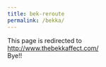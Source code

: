 ```yaml
---
title: bek-reroute
permalink: /bekka/
---
```

<!DOCTYPE html >

<html>
<head>
  <title>Bekka Redirect</title>
  <meta http-equiv="refresh" content="0;URL='http://www.thebekkaffect.com/'"> 
</head>
<body>
   <p>This page is redirected to<br /> <a href="http://www.thebekkaffect.com/">http://www.thebekkaffect.com/</a><br />Bye!!
</body>
